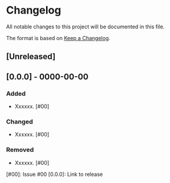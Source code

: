 # Changelog
All notable changes to this project will be documented in this file.

The format is based on [Keep a Changelog](https://keepachangelog.com/en/1.0.0/).

## [Unreleased]

## [0.0.0] - 0000-00-00
### Added
- Xxxxxx. [#00]

### Changed
- Xxxxxx. [#00]

### Removed
- Xxxxxx. [#00]

[#00]: Issue #00
[0.0.0]: Link to release

